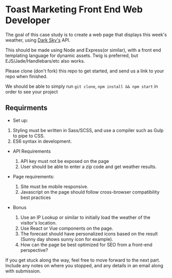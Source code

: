 # Toast Marketing Front End Web Developer

The goal of this case study is to create a web page that displays this week's weather, using [Dark Sky's](https://darksky.net/dev) API.

This should be made using Node and Express(or similar), with a front end templating language for dynamic assets. Twig is preferred, but EJS/Jade/Handlebars/etc also works.

Please clone (don't fork) this repo to get started, and send us a link to your repo when finished.

We should be able to simply run `git clone`, `npm install && npm start` in order to see your project

## Requirments

* Set up:

1.  Styling must be written in Sass/SCSS, and use a compiler such as Gulp to pipe to CSS.
1.  ES6 syntax in development.

* API Requirements

  1.  API key must not be exposed on the page
  1.  User should be able to enter a zip code and get weather results.

* Page requirements:

  1.  Site must be mobile responsive.
  1.  Javascript on the page should follow cross-browser compatibility best practices

* Bonus

  1.  Use an IP Lookup or similar to initially load the weather of the visitor's location.
  1.  Use React or Vue components on the page.
  1.  The forecast should have personalized icons based on the result (Sunny day shows sunny icon for example).
  1.  How can the page be best optimized for SEO from a front-end perspective?

If you get stuck along the way, feel free to move forward to the next part. Include any notes on where you stopped, and any details in an email along with submission.
